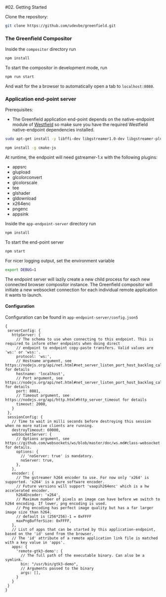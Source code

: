 #02. Getting Started

Clone the repository: 

```bash
git clone https://github.com/udevbe/greenfield.git
```

### The Greenfield Compositor
  
  Inside the `compositor` directory run 
  
  ```bash
  npm install
  ``` 
  
  To start the compositor in development mode, run 
  
  ```bash
  npm run start
  ``` 
  
  And wait for the a browser to automatically open a tab to `localhost:8080`.
  
### Application end-point server
  
  Prerequisites: 
   - The Greenfield application end-point depends on the native-endpoint module of [Westfield](https://github.com/udevbe/westfield) 
   so make sure you have the required Westfield native-endpoint dependencies installed.
   
   ```bash
   sudo apt-get install -y libffi-dev libgstreamer1.0-dev libgstreamer-plugins-base1.0-dev
   ```
   ```bash
   npm install -g cmake-js
   ```
    
  At runtime, the endpoint will need gstreamer-1.x with the following plugins:
  - appsrc
  - glupload
  - glcolorconvert
  - glcolorscale
  - tee
  - glshader
  - gldownload
  - x264enc
  - pngenc
  - appsink  
    
  Inside the `app-endpoint-server` directory run 
  
  ```bash
  npm install
  ``` 
  
  To start the end-point server
  
  ```bash
  npm start
  ``` 
  
  For nicer logging output, set the environment variable 
  ```bash
  export DEBUG=1
  ``` 
   
  The endpoint server will lazily create a new child process for each new connected browser compositor instance. The
  Greenfield compositor will initiate a new websocket connection for each individual remote application it wants to
  launch.
  
#### Configuration
 
 Configuration can be found in `app-endpoint-server/config.json5`
 
 ```json5
{
  serverConfig: {
    httpServer: {
      // The schema to use when connecting to this endpoint. This is required to inform other endpoints when doing direct
      // endpoint to endpoint copy-paste transfers. Valid values are 'ws:' or 'wss:'.
      protocol: 'ws:',
      // Hostname argument, see https://nodejs.org/api/net.html#net_server_listen_port_host_backlog_callback for details
      hostname: 'localhost',
      // Port argument, see https://nodejs.org/api/net.html#net_server_listen_port_host_backlog_callback for details
      port: 8081,
      // Timeout argument, see https://nodejs.org/api/http.html#http_server_timeout for details
      timeout: 2000,
    }
  },
  sessionConfig: {
    // Time to wait in milli seconds before destroying this session when no more native clients are running.
    destroyTimeout: 60000,
    webSocketServer: {
      // Options argument, see https://github.com/websockets/ws/blob/master/doc/ws.md#class-websocket for details.
      options: {
        // 'noServer: true' is mandatory.
        noServer: true,
      },
    },
    encoder: {
      // The gstreamer h264 encoder to use. For now only 'x264' is supported. 'x264' is a pure software encoder.
      // Future versions will support 'vaapih264enc' which is a hw accelerated encoder.
      h264Encoder: 'x264',
      // Maximum number of pixels an image can have before we switch to h264 encoding. If lower, png encoding is used.
      // Png encoding has perfect image quality but has a far larger image size than h264.
      // default is (256*256)-1 = 0xFFFF
      maxPngBufferSize: 0xFFFF,
    },
    // List of apps that can be started by this application-endpoint, based on the 'id' send from the browser.
    // The 'id' attribute of a remote application link file is matched with a key value in 'apps'.
    apps: {
      'remote-gtk3-demo': {
        // The full path of the executable binary. Can also be a symlink.
        bin: "/usr/bin/gtk3-demo",
        // Arguments passed to the binary
        args: [],
      }
    }
  }
}
```